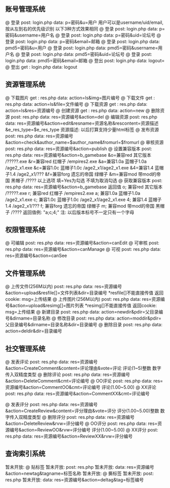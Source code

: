 ## 账号管理系统

@ 登录
    post: login.php
    data: p=密码&u=用户
    用户可以是username/uid/email, 按从左到右的优先级识别
    以下3种方式效果相同
@ 登录
    post: login.php
    data: p=密码&username=用户名
@ 登录
    post: login.php
    data: p=密码&uid=论坛号
@ 登录
    post: login.php
    data: p=密码&email=邮箱
@ 登录
    post: login.php
    data: pmd5=密码&u=用户
@ 登录
    post: login.php
    data: pmd5=密码&username=用户名
@ 登录
    post: login.php
    data: pmd5=密码&uid=论坛号
@ 登录
    post: login.php
    data: pmd5=密码&email=邮箱
@ 登出
    post: login.php
    data: logout=
@ 登出
    get : login.php
    data: logout

## 资源管理系统

@ 下载图片
    get : res.php
        data: action=ls&img=图片编号
@ 下载文件
    get : res.php
        data: action=ls&file=文件编号
@ 下载资源
    get : res.php
        data: action=ls&res=资源编号
@ 创建资源
    get : res.php
    data: action=new
@ 删除资源
    post: res.php
    data: res=资源编号&action=del
@ 编辑资源
    post: res.php
    data: res=资源编号&action=edit&resname=资源名称&rescontent=资源描述&e_res_type=$e_res_type
    资源描述: 以后打算支持少量html标签
@ 发布资源
    post: res.php
    data: res=资源编号&action=check&author_name=$author_name&fromurl=$fromurl
@ 审核资源
    post: res.php
    data: res=资源编号&action=publish
@ 设置兼容版本
    post: res.php
    data: res=资源编号&action=b_gamebase
        &o=兼容red  其它版本   /?????.exe
        &r=兼容red  红帽子     /empires2.exe
        &a=兼容1.0a 蓝帽子1.0a /age2_x1.exe
        &c=兼容1.0c 蓝帽子1.0c /age2_x1/age2_x1.exe
        &4=兼容1.4  蓝帽子1.4  /age2_x1/???
        &f=兼容forg 遗忘的帝国 绿帽子
        &m=兼容mod  带mod的帝国 黑帽子 /????
    以上选项
        填=Yes为勾选
        不填为取消勾选
@ 获取兼容版本
    post: res.php
    data: res=资源编号&action=b_gamebase
    返回值
        o; 兼容red  其它版本   /?????.exe
        r; 兼容red  红帽子     /empires2.exe
        a; 兼容1.0a 蓝帽子1.0a /age2_x1.exe
        c; 兼容1.0c 蓝帽子1.0c /age2_x1/age2_x1.exe
        4; 兼容1.4  蓝帽子1.4  /age2_x1/???
        f; 兼容forg 遗忘的帝国 绿帽子
        m; 兼容mod  带mod的帝国 黑帽子 /????
    返回值例: "a;c;4;"
    注: 以后版本标号不一定只有一个字母

## 权限管理系统

@ 可编辑
    post: res.php
    data: res=资源编号&action=canEdit
@ 可审核
    post: res.php
    data: res=资源编号&action=canManage
@ 可视
    post: res.php
    data: res=资源编号&action=canSee

## 文件管理系统

@ 上传文件(256M以内)
    post: res.php
    data: res=资源编号&action=upload&resfile[]=文件列表&dir=目录编号
    *resfile[]不能直接传值
    返回cookie: msg=上传结果
@ 上传图片(256M以内)
    post: res.php
    data: res=资源编号&action=upload&resimg[]=图片列表
    *resimg[]不能直接传值
    返回cookie: msg=上传结果
@ 新建目录
    post: res.php
    data: action=newdir&pdir=父目录编号&dirname=目录名称
@ 修改目录
    post: res.php
    data: action=moddir&pdir=父目录编号&dirname=目录名称&dir=目录编号
@ 删除目录
    post: res.php
    data: action=deldir&dir=目录编号

## 社交管理系统

@ 发表评论
    post: res.php
    data: res=资源编号&action=CreateComment&content=评论理由&vote=评论
    评论(1~5)整数 数字传入双精度类型
@ 删除评论
    post: res.php
    data: res=资源编号&action=DeleteComment&cmt=评论编号
@ OO评论
    post: res.php
    data: res=资源编号&action=CommentOO&cmt=评论编号
    评论(1.00~5.00)
@ XX评论
    post: res.php
    data: res=资源编号&action=CommentXX&cmt=评论编号

@ 发表评分
    post: res.php
    data: res=资源编号&action=CreateReview&content=评分理由&vote=评分
    评分(1.00~5.00)整数 数字传入双精度类型
@ 删除评分
    post: res.php
    data: res=资源编号&action=DeleteReview&rvw=评分编号
@ OO评分
    post: res.php
    data: res=资源编号&action=ReviewOO&rvw=评分编号
    评分(1.00~5.00)
@ XX评分
    post: res.php
    data: res=资源编号&action=ReviewXX&rvw=评分编号

## 查询索引系统

暂未开放: @ 贴标签
暂未开放:     post: res.php
暂未开放:     data: res=资源编号&action=newtag&tagname=标签名称
暂未开放: @ 撕标签
暂未开放:     post: res.php
暂未开放:     data: res=资源编号&action=deltag&tag=标签编号